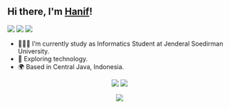 <!--## Hi there 👋

**Ethanxhf/Ethanxhf** is a ✨ _special_ ✨ repository because its `README.md` (this file) appears on your GitHub profile.

Here are some ideas to get you started:

- 🔭 I’m currently working on ...
- 🌱 I’m currently learning ...
- 👯 I’m looking to collaborate on ...
- 🤔 I’m looking for help with ...
- 💬 Ask me about ...
- 📫 How to reach me: ...
- 😄 Pronouns: ...
- ⚡ Fun fact: ...
-->



## Hi there, I'm [Hanif](https://github.com/Ethanxhf)!



[![](https://img.shields.io/badge/Gmail-D14836?style=for-the-badge&logo=gmail&logoColor=white)](mailto:supremevandals77@gmail.com)
[![](https://img.shields.io/badge/LinkedIn-0077B5?style=for-the-badge&logo=linkedin&logoColor=white)](https://www.linkedin.com/in/muhammadmuhyidin)
[![](https://img.shields.io/badge/Discord-00215E?style=for-the-badge&logo=discord&logoColor=white)](https://www.discordapp.com/users/482809746768920577)


- 👨🏻‍💻 I’m currently study as Informatics Student at Jenderal Soedirman University.
- 📝 Exploring technology.
- 🌍 Based in Central Java, Indonesia.


<p align = "center">
  <img  src = "https://github-readme-stats.vercel.app/api?username=ethanxhf&show_icons=true&theme=ayu-mirage&line_height=27">
<img src="https://github-readme-stats.vercel.app/api/top-langs/?username=ethanxhf&hide=Jupyter%20Notebook&theme=ayu-mirage">
</p>

<p align = "center">
 <img  src="https://github-readme-streak-stats.herokuapp.com/?user=ethanxhf&show_icons=true&locale=en&layout=compact&theme=ayu-mirage&line_height=0" />
</p> 


